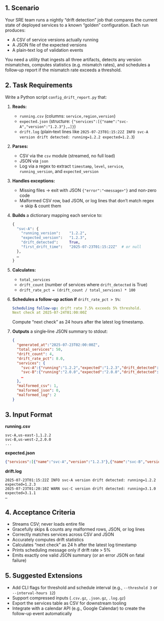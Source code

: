 ## 1. Scenario

Your SRE team runs a nightly “drift detection” job that compares the current state of deployed services to a known “golden” configuration. Each run produces:

- A CSV of service versions actually running
- A JSON file of the expected versions
- A plain‑text log of validation events

You need a utility that ingests all three artifacts, detects any version mismatches, computes statistics (e.g. mismatch rates), and schedules a follow‑up report if the mismatch rate exceeds a threshold.

## 2. Task Requirements

Write a Python script `config_drift_report.py` that:

1. **Reads:**
   - `running.csv` (columns: `service,region,version`)
   - `expected.json` (structure: `{"services":[{"name":"svc-A","version":"1.2.3"},…]}`)
   - `drift.log` (plain‑text lines like `2025-07-23T01:15:22Z INFO svc-A version drift detected: running=1.2.2 expected=1.2.3`)

2. **Parses:**
   - CSV via the `csv` module (streamed, no full load)
   - JSON via `json`
   - Log via a regex to extract `timestamp`, `level`, `service`, `running_version`, and `expected_version`

3. **Handles exceptions:**
   - Missing files → exit with JSON `{"error":"<message>"}` and non-zero code
   - Malformed CSV row, bad JSON, or log lines that don’t match regex → skip & count them

4. **Builds** a dictionary mapping each service to:
   ```python
   {
     "svc-A": {
       "running_version":    "1.2.2",
       "expected_version":   "1.2.3",
       "drift_detected":     True,
       "first_drift_time":   "2025-07-23T01:15:22Z"  # or null
     },
     …
   }
   ```

5. **Calculates:**
   - `total_services`
   - `drift_count` (number of services where `drift_detected` is True)
   - `drift_rate_pct = (drift_count / total_services) * 100`

6. **Schedules a follow‑up action if** `drift_rate_pct > 5%`:
   ```yaml
   Scheduling follow-up: drift rate 7.5% exceeds 5% threshold.
   Next check at 2025-07-24T01:00:00Z
   ```
   Compute “next check” as 24 hours after the latest log timestamp.

7. **Outputs** a single‑line JSON summary to stdout:
   ```json
   {
     "generated_at":"2025-07-23T02:00:00Z",
     "total_services": 50,
     "drift_count": 4,
     "drift_rate_pct": 8.0,
     "services": {
       "svc-A":{"running":"1.2.2","expected":"1.2.3","drift_detected":true,"first_drift_time":"2025-07-23T01:15:22Z"},
       "svc-B":{"running":"2.0.0","expected":"2.0.0","drift_detected":false,"first_drift_time":null},
       …
     },
     "malformed_csv": 1,
     "malformed_json": 0,
     "malformed_log": 2
   }
   ```

## 3. Input Format

**running.csv**
```csv
svc-A,us-east-1,1.2.2
svc-B,us-west-2,2.0.0
...
```

**expected.json**
```json
{"services":[{"name":"svc-A","version":"1.2.3"},{"name":"svc-B","version":"2.0.0"},…]}
```

**drift.log**
```text
2025-07-23T01:15:22Z INFO svc-A version drift detected: running=1.2.2 expected=1.2.3
2025-07-23T01:20:10Z WARN svc-C version drift detected: running=3.1.0 expected=3.1.1
…
```

## 4. Acceptance Criteria

- Streams CSV; never loads entire file  
- Gracefully skips & counts any malformed rows, JSON, or log lines  
- Correctly matches services across CSV and JSON  
- Accurately computes drift statistics  
- Calculates “next check” as 24 h after the latest log timestamp  
- Prints scheduling message only if drift rate > 5%  
- Emits exactly one valid JSON summary (or an error JSON on fatal failure)

## 5. Suggested Extensions

- Add CLI flags for threshold and schedule interval (e.g., `--threshold 3` or `--interval-hours 12`)  
- Support compressed inputs (`.csv.gz`, `.json.gz`, `.log.gz`)  
- Export the services table as CSV for downstream tooling  
- Integrate with a calendar API (e.g., Google Calendar) to create the follow-up event automatically
